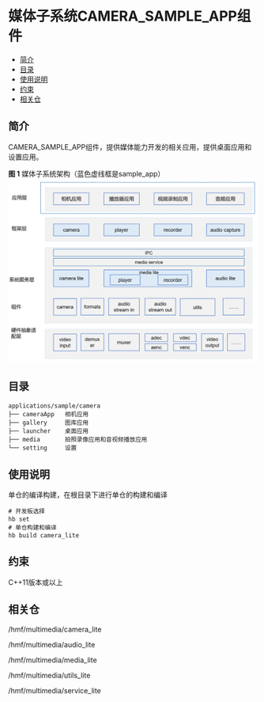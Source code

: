 # 媒体子系统CAMERA\_SAMPLE\_APP组件<a name="ZH-CN_TOPIC_0000001080462608"></a>

-   [简介](#section11660541593)
-   [目录](#section176641621345)
-   [使用说明](#section1648194512427)
-   [约束](#section722512541395)
-   [相关仓](#section16511040154318)

## 简介<a name="section11660541593"></a>

CAMERA\_SAMPLE\_APP组件，提供媒体能力开发的相关应用，提供桌面应用和设置应用。

**图 1**  媒体子系统架构（蓝色虚线框是sample\_app）<a name="fig189881143114217"></a>  
![](figures/媒体子系统架构（蓝色虚线框是sample_app）.png "媒体子系统架构（蓝色虚线框是sample_app）")

## 目录<a name="section176641621345"></a>

```
applications/sample/camera
├── cameraApp   相机应用
├── gallery     图库应用
├── launcher    桌面应用 
├── media       拍照录像应用和音视频播放应用
└── setting     设置
```

## 使用说明<a name="section1648194512427"></a>

单仓的编译构建，在根目录下进行单仓的构建和编译

```
# 开发板选择
hb set  
# 单仓构建和编译
hb build camera_lite
```

## 约束<a name="section722512541395"></a>

C++11版本或以上

## 相关仓<a name="section16511040154318"></a>

/hmf/multimedia/camera\_lite

/hmf/multimedia/audio\_lite

/hmf/multimedia/media\_lite

/hmf/multimedia/utils\_lite

/hmf/multimedia/service\_lite

